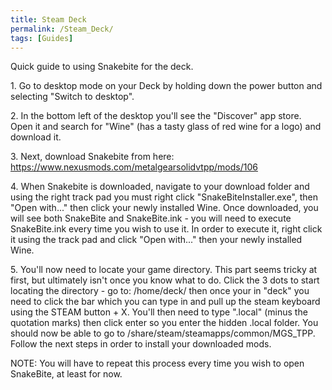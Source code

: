 ```yaml
---
title: Steam Deck
permalink: /Steam_Deck/
tags: [Guides]
---
```


Quick guide to using Snakebite for the deck.

1\. Go to desktop mode on your Deck by holding down the power button and
selecting "Switch to desktop".

2\. In the bottom left of the desktop you'll see the "Discover" app
store. Open it and search for "Wine" (has a tasty glass of red wine for
a logo) and download it.

3\. Next, download Snakebite from here:
https://www.nexusmods.com/metalgearsolidvtpp/mods/106

4\. When Snakebite is downloaded, navigate to your download folder and
using the right track pad you must right click "SnakeBiteInstaller.exe",
then "Open with..." then click your newly installed Wine. Once
downloaded, you will see both SnakeBite and SnakeBite.ink - you will
need to execute SnakeBite.ink every time you wish to use it. In order to
execute it, right click it using the track pad and click "Open with..."
then your newly installed Wine.

5\. You'll now need to locate your game directory. This part seems
tricky at first, but ultimately isn't once you know what to do. Click
the 3 dots to start locating the directory - go to: /home/deck/ then
once your in "deck" you need to click the bar which you can type in and
pull up the steam keyboard using the STEAM button + X. You'll then need
to type ".local" (minus the quotation marks) then click enter so you
enter the hidden .local folder. You should now be able to go to
/share/steam/steamapps/common/MGS_TPP. Follow the next steps in order
to install your downloaded mods.

NOTE: You will have to repeat this process every time you wish to open
SnakeBite, at least for now.